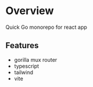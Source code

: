 # Overview
Quick Go monorepo for react app

## Features
  * gorilla mux router
  * typescript
  * tailwind
  * vite